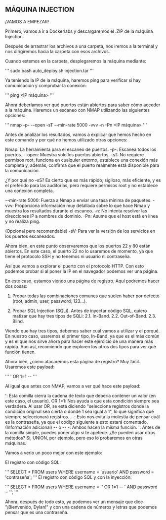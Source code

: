 ## MÁQUINA INJECTION

¡VAMOS A EMPEZAR!

Primero, vamos a ir a Dockerlabs y descargaremos el .ZIP de la máquina Injection.

Después de arrastrar los archivos a una carpeta, nos iremos a la terminal y nos dirigiremos hacia la carpeta con esos archivos.

Cuando estemos en la carpeta, desplegaremos la máquina mediante:

'''
sudo bash auto_deploy.sh injection.tar
'''

Ya teniendo la IP de la máquina, haremos ping para verificar si hay comunicación y comprobar la conexión:

'''
ping <IP máquina>
'''

Ahora deberíamos ver qué puertos están abiertos para saber cómo acceder a la máquina. Haremos un escaneo con NMAP utilizando las siguientes opciones:

'''
nmap -p- --open -sT --min-rate 5000 -vvv -n -Pn <IP máquina>
'''

Antes de analizar los resultados, vamos a explicar qué hemos hecho en este comando y por qué no hemos utilizado otras opciones:

Nmap: La herramienta para el escaneo de puertos.
-p-: Escanea todos los puertos.
--open: Muestra solo los puertos abiertos.
-sT: No requiere permisos root, funciona en cualquier entorno, establece una conexión más completa y, además, confirma que el puerto realmente está disponible para la comunicación.

¿Y por qué no -sS?
Es cierto que es más rápido, sigiloso, más eficiente, y es el preferido para las auditorías, pero requiere permisos root y no establece una conexión completa.

--min-rate 5000: Fuerza a Nmap a enviar una tasa mínima de paquetes.
-vvv: Proporciona información muy detallada sobre lo que hace Nmap y muestra los resultados durante el escaneo.
-n: No intenta resolver las direcciones IP a nombres de dominio.
-Pn: Asume que el host está en línea y no realiza ping.

(Opcional pero recomendable) 
-sV: Para ver la versión de los servicios en los puertos escaneados.

Ahora bien, en este punto observaremos que los puertos 22 y 80 están abiertos. En este caso, el puerto 22 no lo usaremos de momento, ya que tiene el protocolo SSH y no tenemos ni usuario ni contraseña.

Así que vamos a explorar el puerto con el protocolo HTTP. Con esto podemos probar si al poner la IP en el navegador podemos ver una página.

En este caso, estamos viendo una página de registro. Aquí podremos hacer dos cosas:

1. Probar todas las combinaciones comunes que suelen haber por defecto (root, admin, user, password, 123...).

2. Probar SQL Injection (SQLi). Antes de inyectar código SQL, quiero matizar que hay tres tipos de SQLi:
2.1. In-Band.
2.2. Out-of-Band.
2.3. Blind.
   
Viendo que hay tres tipos, debemos saber cuál vamos a utilizar y el porqué. En nuestro caso, usaremos el primer tipo, In-Band, ya que es el más común y es el que nos sirve ahora para hacer este ejercicio de una manera más rápida. Aun así, recomiendo que exploren los otros dos tipos para ver qué función tienen.

Ahora bien, ¿cómo atacaremos esta página de registro? Muy fácil. Usaremos este payload:

'''
' OR 1=1 --
'''

Al igual que antes con NMAP, vamos a ver qué hace este payload:

': Esta comilla cierra la cadena de texto que debería contener un valor (en este caso, el usuario).
OR 1=1: Nos ayuda a que esta condición siempre sea verdadera. Al usar OR, se está diciendo "selecciona registros donde la condición original sea cierta o donde 1 sea igual a 1", lo que significa que siempre seleccionará registros.
--: Esto nos evita la molestia de pensar cuál es la contraseña, ya que el código siguiente a esto estará comentado.
(Información adicional)
-- o -- -: Ambos hacen la misma función.
': Antes de la comilla simple, puedes poner algo si te apetece.
¿Se pueden usar otros métodos? Sí, UNION, por ejemplo, pero eso lo probaremos en otras máquinas.

Vamos a verlo un poco mejor con este ejemplo:

El registro con código SQL:

'''
SELECT * FROM users WHERE username = 'usuario' AND password = 'contraseña';
'''
El registro con código SQL y con la inyección:

'''
SELECT * FROM users WHERE username = '' OR 1=1 -- ' AND password = '';
'''

Ahora, después de todo esto, ya podemos ver un mensaje que dice "¡Bienvenido, Dylan!" y con una cadena de números y letras que podemos pensar que es una contraseña.
